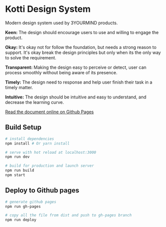 # Kotti Design System

Modern design system used by 3YOURMIND products.

**Keen:** The design should encourage users to use and willing to engage the product.

**Okay:** It's okay not for follow the foundation, but needs a strong reason to support. It's okay break the design
principles but only when its the only way to solve the requirement.

**Transparent:** Making the design easy to perceive or detect, user can process smoothly without being aware of its
presence.

**Timely:** The design need to response and help user finish their task in a timely matter.

**Intuitive:** The design should be intuitive and easy to understand, and decrease the learning curve.

[Read the document online on Github Pages](https://3yourmind.github.io/kotti/)

## Build Setup

```bash
# install dependencies
npm install # Or yarn install

# serve with hot reload at localhost:3000
npm run dev

# build for production and launch server
npm run build
npm start
```

## Deploy to Github pages

```bash
# generate github pages
npm run gh-pages

# copy all the file from dist and push to gh-pages branch
npm run deploy
```
